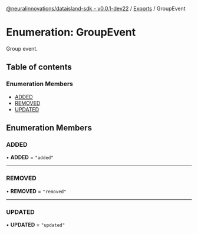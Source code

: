 [@neuralinnovations/dataisland-sdk - v0.0.1-dev22](../../README.md) / [Exports](../modules.md) / GroupEvent

# Enumeration: GroupEvent

Group event.

## Table of contents

### Enumeration Members

- [ADDED](GroupEvent.md#added)
- [REMOVED](GroupEvent.md#removed)
- [UPDATED](GroupEvent.md#updated)

## Enumeration Members

### ADDED

• **ADDED** = ``"added"``

___

### REMOVED

• **REMOVED** = ``"removed"``

___

### UPDATED

• **UPDATED** = ``"updated"``
